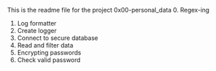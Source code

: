 This is the readme file for the project 0x00-personal_data
0. Regex-ing
1. Log formatter
2. Create logger
3. Connect to secure database
4. Read and filter data
5. Encrypting passwords
6. Check valid password
